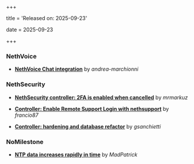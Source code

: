 +++

title = 'Released on: 2025-09-23'

date = 2025-09-23

+++

### NethVoice

- **[NethVoice Chat integration](https://github.com/NethServer/dev/issues/7647)** by *andrea-marchionni*

### NethSecurity

- **[NethSecurity controller: 2FA is enabled when cancelled](https://github.com/NethServer/nethsecurity/issues/1376)** by *mrmarkuz*

- **[Controller: Enable Remote Support Login with nethsupport](https://github.com/NethServer/nethsecurity/issues/1375)** by *francio87*

- **[Controller: hardening and database refactor](https://github.com/NethServer/nethsecurity/issues/1300)** by *gsanchietti*

### NoMilestone

- **[NTP data increases rapidly in time](https://github.com/NethServer/nethsecurity/issues/1371)** by *MadPatrick*


